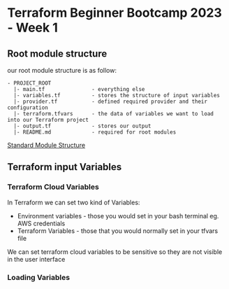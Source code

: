 # Terraform Beginner Bootcamp 2023 - Week 1

## Root module structure

our root module structure is as follow:
```
- PROJECT_ROOT
  |- main.tf               - everything else
  |- variables.tf          - stores the structure of input variables
  |- provider.tf           - defined required provider and their configuration
  |- terraform.tfvars      - the data of variables we want to load into our Terraform project
  |- output.tf             - stores our output
  |- README.md             - required for root modules
```

[Standard Module Structure](https://developer.hashicorp.com/terraform/language/modules/develop/structure)

## Terraform input Variables

### Terraform Cloud Variables

In Terraform we can set two kind of Variables:
- Environment variables - those you would set in your bash terminal eg. AWS credentials
- Terraform Variables - those that you would normally set in your tfvars file

We can set terraform cloud variables to be sensitive so they are not visible in the user interface


### Loading Variables
